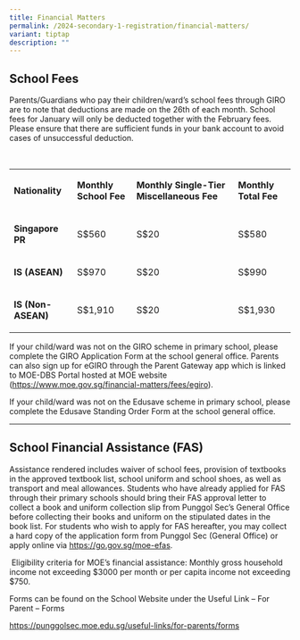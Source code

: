 ```yaml
---
title: Financial Matters
permalink: /2024-secondary-1-registration/financial-matters/
variant: tiptap
description: ""
---
```

<h2>School Fees</h2><p>Parents/Guardians who pay their children/ward’s school fees through GIRO are to note that deductions are made on the 26th of each month. School fees for January will only be deducted together with the February fees. Please ensure that there are sufficient funds in your bank account to avoid cases of unsuccessful deduction.</p><p>&nbsp;</p><table><tbody><tr><td rowspan="1" colspan="1"><p><strong>Nationality</strong></p></td><td rowspan="1" colspan="1"><p><strong>Monthly School Fee</strong></p></td><td rowspan="1" colspan="1"><p><strong>Monthly Single-Tier Miscellaneous Fee</strong></p></td><td rowspan="1" colspan="1"><p><strong>Monthly Total Fee</strong></p></td></tr><tr><td rowspan="1" colspan="1"><p><strong>Singapore PR</strong></p></td><td rowspan="1" colspan="1"><p>S$560</p></td><td rowspan="1" colspan="1"><p>S$20</p></td><td rowspan="1" colspan="1"><p>S$580</p></td></tr><tr><td rowspan="1" colspan="1"><p><strong>IS (ASEAN)</strong></p></td><td rowspan="1" colspan="1"><p>S$970</p></td><td rowspan="1" colspan="1"><p>S$20</p></td><td rowspan="1" colspan="1"><p>S$990</p></td></tr><tr><td rowspan="1" colspan="1"><p><strong>IS (Non-ASEAN)</strong></p></td><td rowspan="1" colspan="1"><p>S$1,910</p></td><td rowspan="1" colspan="1"><p>S$20</p></td><td rowspan="1" colspan="1"><p>S$1,930</p></td></tr></tbody></table><p></p><p>If your child/ward was not on the GIRO scheme in primary school, please complete the GIRO Application Form at the school general office. Parents can also sign up for eGIRO through the Parent Gateway app which is linked to MOE-DBS Portal hosted at MOE website (<a href="https://www.moe.gov.sg/financial-matters/fees/egiro" rel="noopener noreferrer nofollow" target="_blank">https://www.moe.gov.sg/financial-matters/fees/egiro</a>). &nbsp;</p><p></p><p>If your child/ward was not on the Edusave scheme in primary school, please complete the Edusave Standing Order Form at the school general office.</p><hr><h2>School Financial Assistance (FAS)</h2><p></p><p>Assistance rendered includes waiver of school fees, provision of textbooks in the approved textbook list, school uniform and school shoes, as well as transport and meal allowances. Students who have already applied for FAS through their primary schools should bring their FAS approval letter to collect a book and uniform collection slip from Punggol Sec’s General Office before collecting their books and uniform on the stipulated dates in the book list. For students who wish to apply for FAS hereafter, you may collect a hard copy of the application form from Punggol Sec (General Office) or apply online via <a href="https://go.gov.sg/moe-efas" rel="noopener noreferrer nofollow" target="_blank">https://go.gov.sg/moe-efas</a>.</p><p>&nbsp;Eligibility criteria for MOE’s financial assistance: Monthly gross household income not exceeding $3000 per month or per capita income not exceeding $750.</p><p>Forms can be found on the School Website under the Useful Link – For Parent – Forms</p><p><a href="https://punggolsec.moe.edu.sg/useful-links/for-parents/forms" rel="noopener noreferrer nofollow" target="_blank">https://punggolsec.moe.edu.sg/useful-links/for-parents/forms</a></p><p>&nbsp;</p>